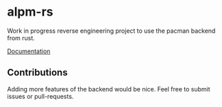 # alpm-rs

Work in progress reverse engineering project to use the pacman backend from rust.

[Documentation](https://docs.rs/alpm/)

## Contributions

Adding more features of the backend would be nice.
Feel free to submit issues or pull-requests.
